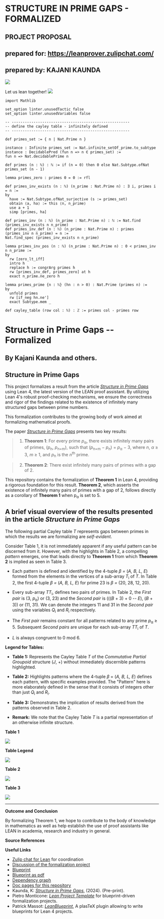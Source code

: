 # STRUCTURE IN PRIME GAPS - FORMALIZED

## PROJECT PROPOSAL

## prepared for: https://leanprover.zulipchat.com/

## prepared by: KAJANI KAUNDA

![](vertopal_bfea56392a264e1da44fa95b98b2549d/media/image1.png)

Let us lean together!
![](vertopal_bfea56392a264e1da44fa95b98b2549d/media/image2.jpeg)

```
import Mathlib

set_option linter.unusedTactic false 
set_option linter.unusedVariables false 

-- ------------------------------------------------------
-- define the cayley table - infinitely defined
-- ------------------------------------------------------

def primes_set := { n | Nat.Prime n }

instance : Infinite primes_set := Nat.infinite_setOf_prime.to_subtype
instance : DecidablePred (fun n => n ∈ primes_set) := 
fun n => Nat.decidablePrime n

def primes (n : ℕ) : ℕ := if (n = 0) then 0 else Nat.Subtype.ofNat primes_set (n - 1)

lemma primes_zero : primes 0 = 0 := rfl

def primes_inv_exists (n : ℕ) (n_prime : Nat.Prime n) : ∃ i, primes i = n :=
by
  have := Nat.Subtype.ofNat_surjective (s := primes_set)
  obtain ⟨a, ha⟩ := this ⟨n, n_prime⟩
  use a + 1
  simp [primes, ha]

def primes_inv (n : ℕ) (n_prime : Nat.Prime n) : ℕ := Nat.find (primes_inv_exists n n_prime)
def primes_inv_def (n : ℕ) (n_prime : Nat.Prime n) : primes (primes_inv n n_prime) = n :=
Nat.find_spec (primes_inv_exists n n_prime)

lemma primes_inv_pos (n : ℕ) (n_prime : Nat.Prime n) : 0 < primes_inv n n_prime :=
by
  rw [zero_lt_iff]
  intro h
  replace h := congrArg primes h
  rw [primes_inv_def, primes_zero] at h
  exact n_prime.ne_zero h

lemma primes_prime {n : ℕ} (hn : n > 0) : Nat.Prime (primes n) :=
by
  unfold primes
  rw [if_neg hn.ne']
  exact Subtype.mem _

def cayley_table (row col : ℕ) : ℤ := primes col - primes row

```

# **Structure in Prime Gaps -- Formalized**

## **By Kajani Kaunda and others.**

## Structure in Prime Gaps

This project formalizes a result from the article [*Structure in Prime Gaps*](https://www.researchsquare.com/article/rs-4058806/latest) using Lean 4, the latest version of the LEAN proof assistant. By utilizing Lean 4's robust proof-checking mechanisms, we ensure the correctness and rigor of the findings related to the existence of infinitely many structured gaps between prime numbers. 

This formalization contributes to the growing body of work aimed at formalizing mathematical proofs.

The paper [*Structure in Prime Gaps*](https://www.researchsquare.com/article/rs-4058806/latest) presents two key results:

> 1. **Theorem 1**: For every prime *p*<sub>α</sub>, there exists infinitely many
> pairs of primes, (*p*<sub>n</sub>, *p*<sub>n+m</sub>), such that (*p*<sub>n+m</sub> − *p*<sub>n</sub>) =
> *p*<sub>α</sub> − 3, where *n*, *α* ≥ 3, *m* ≥ 1, and *p*<sub>n</sub> is the *n*<sup>th</sup>
> prime.

> 2. **Theorem 2**: There exist infinitely many pairs of primes with a gap of 2.

This repository contains the formalization of **Theorem 1** in Lean 4, providing a rigorous foundation for this result. **Theorem 2**, which asserts the existence of infinitely many pairs of primes with a gap of 2, follows directly as a corollary of **Theorem 1** when p<sub>α</sub> is set to 5.

## A brief visual overview of the results presented in the article *Structure in Prime Gaps*

The following partial Cayley table *T* represents gaps between primes in
which the results we are formalizing are *self-evident*.

Consider Table 1, it is not immediately apparent if any useful pattern
can be discerned from it. However, with the highlights in Table 2, a
compelling *pattern* emerges, one that leads directly to **Theorem 1**
from which **Theorem 2** is implied as seen in Table 3.

-   Each pattern is defined and identified by the 4-tuple *β =* (*A, B,
    L, E*) formed from the elements in the vertices of a sub-array
    *T*<sub>i</sub> of *T*. In Table 2, the first 4-tuple *β =* (*A, B, L, E*)
    for prime 23 is *β =* (20, 28, 12, 20).

-   Every sub-array *TT*<sub>i</sub>, defines two pairs of primes. In Table 2,
    the *First pair* is (3, *p*<sub>α</sub>) or (3, 23) and the *Second pair* is
    (((*B* + 3) + 0 -- *E*), (*B* + 3)) or (11, 31). We can denote the
    integers 11 and 31 in the *Second pair* using the variables *Q*<sub>i</sub>
    and *R*<sub>i</sub> respectively.

-   The *First pair* remains constant for all patterns related to any
    prime *p*<sub>α</sub> ≥ 5. Subsequent *Second pairs* are unique for each
    sub-array *TT*<sub>i</sub> of *T*.

-   *L* is always congruent to 0 mod 6.

**Legend for Tables:**

-   **Table 1:** Represents the Cayley Table *T* of the *Commutative
    Partial Groupoid* structure (*J*, +) without immediately discernible
    patterns highlighted.

-   **Table 2:** Highlights patterns where the 4-tuple *β* = (*A, B, L,
    E*) defines each pattern, with specific examples provided. The
    "Pattern" here is more elaborately defined in the sense that it
    consists of integers other than just *Q*<sub>i</sub> and *R*<sub>i</sub>.

-   **Table 3:** Demonstrates the implication of results derived from
    the patterns observed in Table 2.

-   **Remark:** We note that the Cayley Table *T* is a partial
    representation of an otherwise infinite structure. 

**Table 1**

![](vertopal_bfea56392a264e1da44fa95b98b2549d/media/image3.jpeg)

**Table Legend**

![](vertopal_bfea56392a264e1da44fa95b98b2549d/media/image4.jpeg)

**Table 2**

![](vertopal_bfea56392a264e1da44fa95b98b2549d/media/image5.jpeg)


**Table 3**

![](vertopal_bfea56392a264e1da44fa95b98b2549d/media/image6.jpeg)

  -----------------------------------------------------------------------

**Outcome and Conclusion**

By formalizing Theorem 1, we hope to contribute to the body of 
knowledge in mathematics as well as help establish the use of proof 
assistants like LEAN in academia, research and industry in general.

**Source References**

**Useful Links**

* [Zulip chat for Lean](https://leanprover.zulipchat.com/) for coordination
* [Discussion of the formalization project](https://leanprover.zulipchat.com/#narrow/channel/113488-general/topic/discussion.3A.20Structure.20in.20Prime.20Gaps.20-.20Formalized.20.28SPGF.29)
* [Blueprint](https://kkaunda.github.io/spgf/blueprint/)
* [Blueprint as pdf](https://kkaunda.github.io/spgf/blueprint.pdf)
* [Dependency graph](https://kkaunda.github.io/spgf/blueprint/dep_graph_document.html)
* [Doc pages for this repository](https://kkaunda.github.io/spgf/docs/)
* Kaunda, K: [*Structure in Prime Gaps*](https://www.researchsquare.com/article/rs-4058806/latest), (2024). (Pre-print).
* Pietro Monticone: [*Lean Project Template*](https://pitmonticone.github.io/LeanProject/) for blueprint-driven formalization projects.
* Patrick Massot: [*LeanBlueprint*](https://github.com/PatrickMassot/leanblueprint/), A plasTeX plugin allowing to write blueprints for Lean 4 projects.

